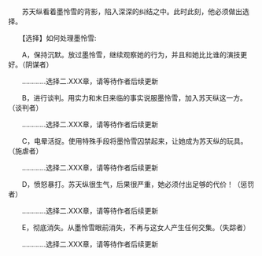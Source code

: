 <div class="read-content j_readContent" id="">
                <p>　　苏天纵看着墨怜雪的背影，陷入深深的纠结之中。此时此刻，他必须做出选择。<p>　　【选择】如何处理墨怜雪:<p>　　A，保持沉默。放过墨怜雪，继续观察她的行为，并且和她比比谁的演技更好。（阴谋者）<p>　　…………选择二.XXX章，请等待作者后续更新<p>　　B，进行谈判。用实力和末日来临的事实说服墨怜雪，加入苏天纵这一方。（谈判者）<p>　　…………选择二.XXX章，请等待作者后续更新<p>　　C，电晕活捉。使用特殊手段将墨怜雪囚禁起来，让她成为苏天纵的玩具。（施虐者）<p>　　…………选择二.XXX章，请等待作者后续更新<p>　　D，愤怒暴打。苏天纵很生气，后果很严重，她必须付出足够的代价！（惩罚者）<p>　　…………选择二.XXX章，请等待作者后续更新<p>　　E，彻底消失。从墨怜雪眼前消失，不再与这女人产生任何交集。（失踪者）<p>　　…………选择二.XXX章，请等待作者后续更新<p> 
            </div>
